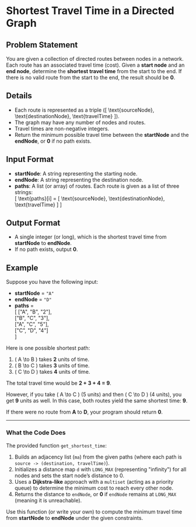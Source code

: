 # Shortest Travel Time in a Directed Graph

## Problem Statement

You are given a collection of directed routes between nodes in a network. Each route has an associated travel time (cost). Given a **start node** and an **end node**, determine the **shortest travel time** from the start to the end. If there is no valid route from the start to the end, the result should be **0**.

## Details

- Each route is represented as a triple \([ \text{sourceNode}, \text{destinationNode}, \text{travelTime} ]\).
- The graph may have any number of nodes and routes.
- Travel times are non-negative integers.
- Return the minimum possible travel time between the **startNode** and the **endNode**, or **0** if no path exists.

## Input Format

- **startNode**: A string representing the starting node.
- **endNode**: A string representing the destination node.
- **paths**: A list (or array) of routes. Each route is given as a list of three strings:  
  \[
    \text{paths}[i] = [ \text{sourceNode}, \text{destinationNode}, \text{travelTime} ]
  \]

## Output Format

- A single integer (or long), which is the shortest travel time from **startNode** to **endNode**.
- If no path exists, output **0**.

## Example

Suppose you have the following input:

- **startNode** = `"A"`
- **endNode** = `"D"`
- **paths** =  
  \[
    ["A", "B", "2"],  
    ["B", "C", "3"],  
    ["A", "C", "5"],  
    ["C", "D", "4"]  
  \]

Here is one possible shortest path:

1. \( A \to B \) takes **2** units of time.
2. \( B \to C \) takes **3** units of time.
3. \( C \to D \) takes **4** units of time.

The total travel time would be **2 + 3 + 4 = 9**.

However, if you take \( A \to C \) (5 units) and then \( C \to D \) (4 units), you get **9** units as well. In this case, both routes yield the same shortest time: **9**.

If there were no route from **A** to **D**, your program should return **0**.

---

### What the Code Does

The provided function `get_shortest_time`:
1. Builds an adjacency list (`ma`) from the given paths (where each path is `source -> (destination, travelTime)`).
2. Initializes a distance map `d` with `LONG_MAX` (representing "infinity") for all nodes and sets the start node’s distance to 0.
3. Uses a **Dijkstra-like** approach with a `multiset` (acting as a priority queue) to determine the minimum cost to reach every other node.
4. Returns the distance to `endNode`, or **0** if `endNode` remains at `LONG_MAX` (meaning it is unreachable).

Use this function (or write your own) to compute the minimum travel time from **startNode** to **endNode** under the given constraints.
